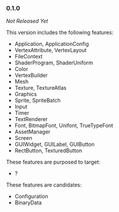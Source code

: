 ### 0.1.0

_Not Released Yet_

This version includes the following features:

- Application, ApplicationConfig
- VertexAttribute, VertexLayout
- FileContext
- ShaderProgram, ShaderUniform
- Color
- VertexBuilder
- Mesh
- Texture, TextureAtlas
- Graphics
- Sprite, SpriteBatch
- Input
- Timer
- TextRenderer
- Font, BitmapFont, Unifont, TrueTypeFont
- AssetManager
- Screen
- GUIWidget, GUILabel, GUIButton
- RectButton, TexturedButton

These features are purposed to target:

- ?

These features are candidates:
- Configuration
- BinaryData

